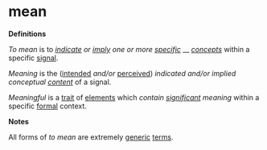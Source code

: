 # mean

**Definitions**

_To mean_ is to [_indicate_](https://github.com/gcassel/Modular-Organization-Terminology/blob/master/terms/indicate.md) _or_ [_imply_](https://github.com/gcassel/Modular-Organization-Terminology/blob/master/terms/imply.md) _one or more_ [_specific_](https://github.com/gcassel/Modular-Organization-Terminology/blob/master/terms/https://github.com/gcassel/Modular-Organization-Terminology/blob/master/terms/specific.md) __ [_concepts_](https://github.com/gcassel/Modular-Organization-Terminology/blob/master/terms/concept.md) within a specific [signal](https://github.com/gcassel/Modular-Organization-Terminology/blob/master/terms/signal.md).

_Meaning_ is the ([intended](https://github.com/gcassel/Modular-Organization-Terminology/blob/master/terms/intend.md) _and/or_ [perceived](https://github.com/gcassel/Modular-Organization-Terminology/blob/master/terms/perceive.md)) _indicated and/or implied_ _conceptual_ [_content_](https://github.com/gcassel/Modular-Organization-Terminology/blob/master/terms/content.md) of a signal.

_Meaningful_ is a [trait](https://github.com/gcassel/Modular-Organization-Terminology/blob/master/terms/trait.md) of [elements](https://github.com/gcassel/Modular-Organization-Terminology/blob/master/terms/element.md) which _contain_ [_significant_](https://github.com/gcassel/Modular-Organization-Terminology/blob/master/terms/significance.md) _meaning_ within a specific [formal](https://github.com/gcassel/Modular-Organization-Terminology/blob/master/terms/form.md) context.

**Notes**

All forms of _to mean_ are extremely [generic](https://github.com/gcassel/Modular-Organization-Terminology/blob/master/terms/generic.md) [terms](https://github.com/gcassel/Modular-Organization-Terminology/blob/master/terms/term.md).
